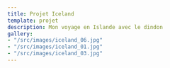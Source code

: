 ```yaml
---
title: Projet Iceland
template: projet
description: Mon voyage en Islande avec le dindon
gallery:
- "/src/images/iceland_06.jpg"
- "/src/images/iceland_01.jpg"
- "/src/images/iceland_03.jpg"
---
```

